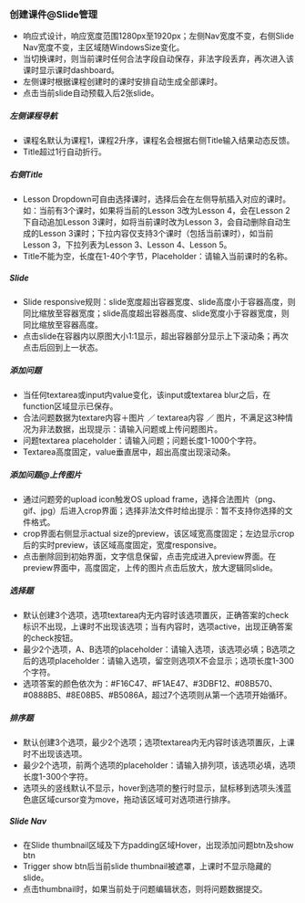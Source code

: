 ### 创建课件@Slide管理
* 响应式设计，响应宽度范围1280px至1920px；左侧Nav宽度不变，右侧Slide Nav宽度不变，主区域随WindowsSize变化。
* 当切换课时，则当前课时任何合法字段自动保存，非法字段丢弃，再次进入该课时显示课时dashboard。
* 左侧课时根据课程创建时的课时安排自动生成全部课时。
* 点击当前slide自动预载入后2张slide。

##### 左侧课程导航
* 课程名默认为课程1，课程2升序，课程名会根据右侧Title输入结果动态反馈。
* Title超过1行自动折行。

##### 右侧Title
* Lesson Dropdown可自由选择课时，选择后会在左侧导航插入对应的课时。如：当前有3个课时，如果将当前的Lesson 3改为Lesson 4，会在Lesson 2下自动追加Lesson 3课时，如将当前课时改为Lesson 3，会自动删除自动生成的Lesson 3课时；下拉内容仅支持3个课时（包括当前课时），如当前Lesson 3，下拉列表为Lesson 3、Lesson 4、Lesson 5。
* Title不能为空，长度在1-40个字节，Placeholder：请输入当前课时的名称。

##### Slide
* Slide responsive规则：slide宽度超出容器宽度、slide高度小于容器高度，则同比缩放至容器宽度；slide高度超出容器高度、slide宽度小于容器宽度，则同比缩放至容器高度。
* 点击slide在容器内以原图大小1:1显示，超出容器部分显示上下滚动条；再次点击后回到上一状态。

##### 添加问题
* 当任何textarea或input内value变化，该input或textarea blur之后，在function区域显示已保存。
* 合法问题数据为textare内容＋图片 ／ textarea内容 ／ 图片，不满足这3种情况为非法数据，出现提示：请输入问题或上传问题图片。
* 问题textarea placeholder：请输入问题；问题长度1-1000个字符。
* Textarea高度固定，value垂直居中，超出高度出现滚动条。

##### 添加问题@上传图片
* 通过问题旁的upload icon触发OS upload frame，选择合法图片（png、gif、jpg）后进入crop界面；选择非法文件时给出提示：暂不支持你选择的文件格式。
* crop界面右侧显示actual size的preview，该区域宽高度固定；左边显示crop后的实时preview，该区域高度固定，宽度responsive。
* 点击删除回到初始界面，文字信息保留，点击完成进入preview界面。在preview界面中，高度固定，上传的图片点击后放大，放大逻辑同slide。

##### 选择题
* 默认创建3个选项，选项textarea内无内容时该选项置灰，正确答案的check标识不出现，上课时不出现该选项；当有内容时，选项active，出现正确答案的check按钮。
* 最少2个选项，A、B选项的placeholder：请输入选项，该选项必填；B选项之后的选项placeholder：请输入选项，留空则选项X不会显示；选项长度1-300个字符。
* 选项答案的颜色依次为：#F16C47、#F1AE47、#3DBF12、#08B570、#0888B5、#8E08B5、#B5086A，超过7个选项则从第一个选项开始循环。

##### 排序题
* 默认创建3个选项，最少2个选项；选项textarea内无内容时该选项置灰，上课时不出现该选项。
* 最少2个选项，前两个选项的placeholder：请输入排列项，该选项必填，选项长度1-300个字符。
* 选项头的竖线默认不显示，hover到选项的整行时显示，鼠标移到选项头浅蓝色底区域cursor变为move，拖动该区域可对选项进行排序。

##### Slide Nav
* 在Slide thumbnail区域及下方padding区域Hover，出现添加问题btn及show btn
* Trigger show btn后当前slide thumbnail被遮罩，上课时不显示隐藏的slide。
* 点击thumbnail时，如果当前处于问题编辑状态，则将问题数据提交。